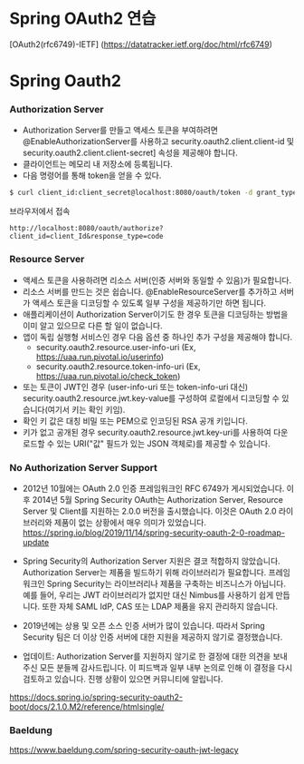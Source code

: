 # Spring OAuth2 연습

[OAuth2(rfc6749)-IETF] (https://datatracker.ietf.org/doc/html/rfc6749)


# Spring Oauth2

### Authorization Server
- Authorization Server를 만들고 액세스 토큰을 부여하려면 @EnableAuthorizationServer를 사용하고 security.oauth2.client.client-id 및 security.oauth2.client.client-secret] 속성을 제공해야 합니다. 
- 클라이언트는 메모리 내 저장소에 등록됩니다.
- 다음 명령어를 통해 token을 얻을 수 있다.
```bash
$ curl client_id:client_secret@localhost:8080/oauth/token -d grant_type=authorization_code -d username=admin -d password=admin
```
브라우저에서 접속
```
http://localhost:8080/oauth/authorize?client_id=client_Id&response_type=code
```

### Resource Server
- 액세스 토큰을 사용하려면 리소스 서버(인증 서버와 동일할 수 있음)가 필요합니다. 
- 리소스 서버를 만드는 것은 쉽습니다. @EnableResourceServer를 추가하고 서버가 액세스 토큰을 디코딩할 수 있도록 일부 구성을 제공하기만 하면 됩니다. 
- 애플리케이션이 Authorization Server이기도 한 경우 토큰을 디코딩하는 방법을 이미 알고 있으므로 다른 할 일이 없습니다. 
- 앱이 독립 실행형 서비스인 경우 다음 옵션 중 하나인 추가 구성을 제공해야 합니다.
    - security.oauth2.resource.user-info-uri  (Ex, https://uaa.run.pivotal.io/userinfo)
    - security.oauth2.resource.token-info-uri (Ex, https://uaa.run.pivotal.io/check_token)
- 또는 토큰이 JWT인 경우 (user-info-uri 또는 token-info-uri 대신) security.oauth2.resource.jwt.key-value를 구성하여 로컬에서 디코딩할 수 있습니다(여기서 키는 확인 키임). 
- 확인 키 값은 대칭 비밀 또는 PEM으로 인코딩된 RSA 공개 키입니다. 
- 키가 없고 공개된 경우 security.oauth2.resource.jwt.key-uri를 사용하여 다운로드할 수 있는 URI("값" 필드가 있는 JSON 객체로)를 제공할 수 있습니다.


### No Authorization Server Support
- 2012년 10월에는 OAuth 2.0 인증 프레임워크인 RFC 6749가 게시되었습니다. 이후 2014년 5월 Spring Security OAuth는 Authorization Server, Resource Server 및 Client를 지원하는 2.0.0 버전을 출시했습니다. 이것은 OAuth 2.0 라이브러리와 제품이 없는 상황에서 매우 의미가 있었습니다.
https://spring.io/blog/2019/11/14/spring-security-oauth-2-0-roadmap-update

- Spring Security의 Authorization Server 지원은 결코 적합하지 않았습니다. Authorization Server는 제품을 빌드하기 위해 라이브러리가 필요합니다. 프레임워크인 Spring Security는 라이브러리나 제품을 구축하는 비즈니스가 아닙니다. 예를 들어, 우리는 JWT 라이브러리가 없지만 대신 Nimbus를 사용하기 쉽게 만듭니다. 또한 자체 SAML IdP, CAS 또는 LDAP 제품을 유지 관리하지 않습니다.

- 2019년에는 상용 및 오픈 소스 인증 서버가 많이 있습니다. 따라서 Spring Security 팀은 더 이상 인증 서버에 대한 지원을 제공하지 않기로 결정했습니다.

- 업데이트: Authorization Server를 지원하지 않기로 한 결정에 대한 의견을 보내주신 모든 분들께 감사드립니다. 이 피드백과 일부 내부 논의로 인해 이 결정을 다시 검토하고 있습니다. 진행 상황이 있으면 커뮤니티에 알립니다.


https://docs.spring.io/spring-security-oauth2-boot/docs/2.1.0.M2/reference/htmlsingle/

### Baeldung
https://www.baeldung.com/spring-security-oauth-jwt-legacy